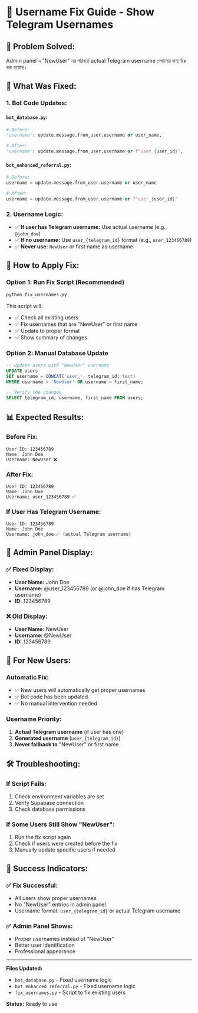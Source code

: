 # 🔧 Username Fix Guide - Show Telegram Usernames

## 🎯 **Problem Solved:**

Admin panel এ "NewUser" এর পরিবর্তে actual Telegram username দেখানোর জন্য fix করা হয়েছে।

## 🔧 **What Was Fixed:**

### **1. Bot Code Updates:**

#### **`bot_database.py`:**
```python
# Before:
'username': update.message.from_user.username or user_name,

# After:
'username': update.message.from_user.username or f"user_{user_id}",
```

#### **`bot_enhanced_referral.py`:**
```python
# Before:
username = update.message.from_user.username or user_name

# After:
username = update.message.from_user.username or f"user_{user_id}"
```

### **2. Username Logic:**

- ✅ **If user has Telegram username:** Use actual username (e.g., `@john_doe`)
- ✅ **If no username:** Use `user_{telegram_id}` format (e.g., `user_123456789`)
- ✅ **Never use:** `NewUser` or first name as username

## 🚀 **How to Apply Fix:**

### **Option 1: Run Fix Script (Recommended)**
```bash
python fix_usernames.py
```

This script will:
- ✅ Check all existing users
- ✅ Fix usernames that are "NewUser" or first name
- ✅ Update to proper format
- ✅ Show summary of changes

### **Option 2: Manual Database Update**
```sql
-- Update users with "NewUser" username
UPDATE users 
SET username = CONCAT('user_', telegram_id::text)
WHERE username = 'NewUser' OR username = first_name;

-- Verify the changes
SELECT telegram_id, username, first_name FROM users;
```

## 📊 **Expected Results:**

### **Before Fix:**
```
User ID: 123456789
Name: John Doe
Username: NewUser ❌
```

### **After Fix:**
```
User ID: 123456789
Name: John Doe
Username: user_123456789 ✅
```

### **If User Has Telegram Username:**
```
User ID: 123456789
Name: John Doe
Username: john_doe ✅ (actual Telegram username)
```

## 🎯 **Admin Panel Display:**

### **✅ Fixed Display:**
- **User Name:** John Doe
- **Username:** @user_123456789 (or @john_doe if has Telegram username)
- **ID:** 123456789

### **❌ Old Display:**
- **User Name:** NewUser
- **Username:** @NewUser
- **ID:** 123456789

## 🔄 **For New Users:**

### **Automatic Fix:**
- ✅ New users will automatically get proper usernames
- ✅ Bot code has been updated
- ✅ No manual intervention needed

### **Username Priority:**
1. **Actual Telegram username** (if user has one)
2. **Generated username** (`user_{telegram_id}`)
3. **Never fallback to** "NewUser" or first name

## 🛠️ **Troubleshooting:**

### **If Script Fails:**
1. Check environment variables are set
2. Verify Supabase connection
3. Check database permissions

### **If Some Users Still Show "NewUser":**
1. Run the fix script again
2. Check if users were created before the fix
3. Manually update specific users if needed

## 🎉 **Success Indicators:**

### **✅ Fix Successful:**
- All users show proper usernames
- No "NewUser" entries in admin panel
- Username format: `user_{telegram_id}` or actual Telegram username

### **✅ Admin Panel Shows:**
- Proper usernames instead of "NewUser"
- Better user identification
- Professional appearance

---

**Files Updated:**
- `bot_database.py` - Fixed username logic
- `bot_enhanced_referral.py` - Fixed username logic  
- `fix_usernames.py` - Script to fix existing users

**Status:** Ready to use
